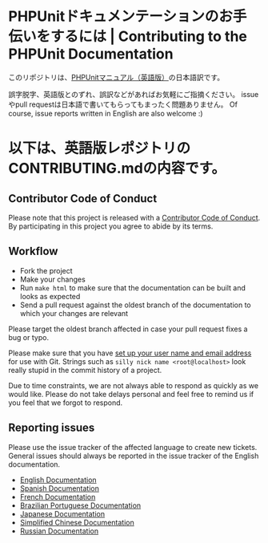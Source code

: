# PHPUnitドキュメンテーションのお手伝いをするには | Contributing to the PHPUnit Documentation

このリポジトリは、[PHPUnitマニュアル（英語版）](https://github.com/sebastianbergmann/phpunit-documentation-english/)の日本語訳です。

誤字脱字、英語版とのずれ、誤訳などがあればお気軽にご指摘ください。
issueやpull requestは日本語で書いてもらってもまったく問題ありません。
Of course, issue reports written in English are also welcome :)

以下は、英語版レポジトリのCONTRIBUTING.mdの内容です。
========

## Contributor Code of Conduct

Please note that this project is released with a 
[Contributor Code of Conduct](CODE_OF_CONDUCT.md). By participating in this 
project you agree to abide by its terms.

## Workflow

* Fork the project
* Make your changes
* Run `make html` to make sure that the documentation can be built and looks as expected
* Send a pull request against the oldest branch of the documentation to which your changes are relevant

Please target the oldest branch affected in case your pull request fixes a bug or typo.

Please make sure that you have 
[set up your user name and email address](https://git-scm.com/book/en/v2/Getting-Started-First-Time-Git-Setup) 
for use with Git. Strings such as `silly nick name <root@localhost>` look really 
stupid in the commit history of a project.

Due to time constraints, we are not always able to respond as quickly as we 
would like. Please do not take delays personal and feel free to remind us if 
you feel that we forgot to respond.

## Reporting issues

Please use the issue tracker of the affected language to create new tickets.
General issues should always be reported in the issue tracker of the English
documentation. 

* [English Documentation](https://github.com/sebastianbergmann/phpunit-documentation-english/issues)
* [Spanish Documentation](https://github.com/sebastianbergmann/phpunit-documentation-spanish/issues)
* [French Documentation](https://github.com/sebastianbergmann/phpunit-documentation-french/issues)
* [Brazilian Portuguese Documentation](https://github.com/sebastianbergmann/phpunit-documentation-brazilian-portuguese/issues)
* [Japanese Documentation](https://github.com/sebastianbergmann/phpunit-documentation-japanese/issues)
* [Simplified Chinese Documentation](https://github.com/sebastianbergmann/phpunit-documentation-chinese/issues)
* [Russian Documentation](https://github.com/sebastianbergmann/phpunit-documentation-russian/issues)
